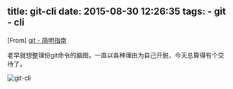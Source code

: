 title: git-cli
date: 2015-08-30 12:26:35
tags:
    - git
    - cli
---

[From] [git - 简明指南](http://rogerdudler.github.io/git-guide/index.zh.html)

老早就想整理份git命令的脑图，一直以各种理由为自己开脱，今天总算得有个交待了。

![git-cli](http://7xlgm8.com1.z0.glb.clouddn.com/git.png)
